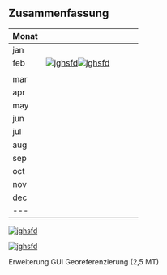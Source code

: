 ## Zusammenfassung

|  Monat |   |   |   |   |
|---|---|---|---|---|
| jan  |   |   |   |   |
| feb  | [![jghsfd](https://img.shields.io/badge/%231136%20-Erweiterung%20GUI%20Georeferenzierung%20(2%2C5%20MT)%09%09%09%09-green.svg?style=flat?maxAge=1)]()[![jghsfd](https://img.shields.io/badge/%231136%20-Erweiterung%20GUI%20Georeferenzierung%20(2%2C5%20MT)%09%09%09%09-yellow.svg?style=flat?maxAge=1)]()
|   |   |   |
| mar  |   |   |   |   |
| apr  |   |   |   |   |
| may  |   |   |   |   |
| jun  |   |   |   |   |
| jul  |   |   |   |   |
| aug  |   |   |   |   |
| sep  |   |   |   |   |
| oct  |   |   |   |   |
| nov  |   |   |   |   |
| dec  |   |   |   |   |
| ---  |   |   |   |   |


[![jghsfd](https://img.shields.io/badge/prima-5.0%20MT-green.svg?style=flat?maxAge=1)]()

[![jghsfd](https://img.shields.io/badge/%231136%20(closed)-Erweiterung%20GUI%20Georeferenzierung%20(2%2C5%20MT)%09%09%09%09-green.svg?style=flat?maxAge=1)]()



Erweiterung GUI Georeferenzierung (2,5 MT)				
